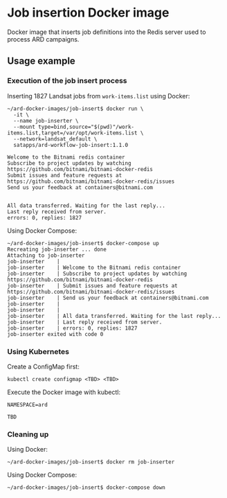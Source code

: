 # Job insertion Docker image

Docker image that inserts job definitions into the Redis server used to process ARD campaigns.

## Usage example

### Execution of the job insert process

Inserting 1827 Landsat jobs from `work-items.list` using Docker:

```
~/ard-docker-images/job-insert$ docker run \
  -it \
  --name job-inserter \
  --mount type=bind,source="$(pwd)"/work-items.list,target=/var/opt/work-items.list \
  --network=landsat_default \
  satapps/ard-workflow-job-insert:1.1.0

Welcome to the Bitnami redis container
Subscribe to project updates by watching https://github.com/bitnami/bitnami-docker-redis
Submit issues and feature requests at https://github.com/bitnami/bitnami-docker-redis/issues
Send us your feedback at containers@bitnami.com


All data transferred. Waiting for the last reply...
Last reply received from server.
errors: 0, replies: 1827
```

Using Docker Compose:

```
~/ard-docker-images/job-insert$ docker-compose up
Recreating job-inserter ... done
Attaching to job-inserter
job-inserter    |
job-inserter    | Welcome to the Bitnami redis container
job-inserter    | Subscribe to project updates by watching https://github.com/bitnami/bitnami-docker-redis
job-inserter    | Submit issues and feature requests at https://github.com/bitnami/bitnami-docker-redis/issues
job-inserter    | Send us your feedback at containers@bitnami.com
job-inserter    |
job-inserter    |
job-inserter    | All data transferred. Waiting for the last reply...
job-inserter    | Last reply received from server.
job-inserter    | errors: 0, replies: 1827
job-inserter exited with code 0
```

### Using Kubernetes

Create a ConfigMap first:

```
kubectl create configmap <TBD> <TBD>
```

Execute the Docker image with kubectl:

```
NAMESPACE=ard

TBD
```

### Cleaning up

Using Docker:

```
~/ard-docker-images/job-insert$ docker rm job-inserter
```

Using Docker Compose:

```
~/ard-docker-images/job-insert$ docker-compose down
```
